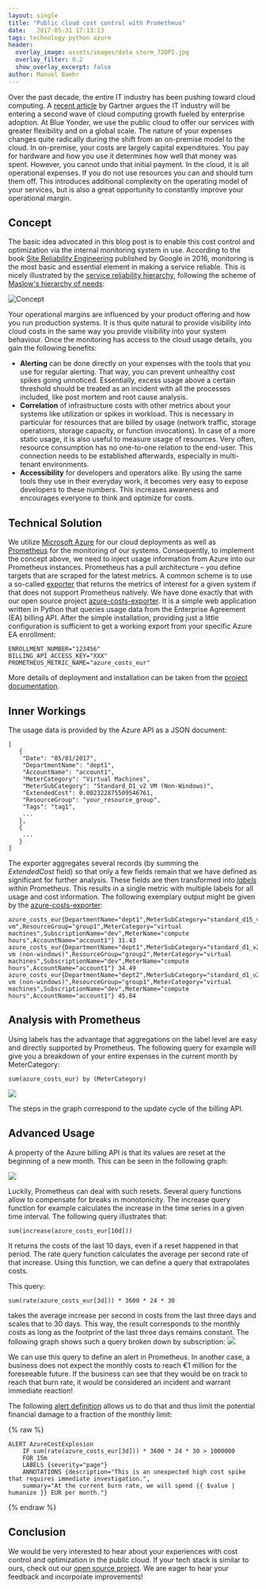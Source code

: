 ```yaml
---
layout: single
title: "Public cloud cost control with Prometheus"
date:   2017-05-31 17:13:13
tags: technology python azure
header:
  overlay_image: assets/images/data storm_72DPI.jpg
  overlay_filter: 0.2
  show_overlay_excerpt: false
author: Manuel Baehr
---
```


Over the past decade, the entire IT industry has been pushing toward cloud computing. A [recent article](http://www.gartner.com/smarterwithgartner/cloud-computing-enters-its-second-decade/) by Gartner argues the IT industry will be entering a second wave of cloud computing growth fueled by enterprise adoption. At Blue Yonder, we use the public cloud to offer our services with greater flexibility and on a global scale. The nature of your expenses changes quite radically during the shift from an on-premise model to the cloud. In on-premise, your costs are largely capital expenditures. You pay for hardware and how you use it determines how well that money was spent. However, you cannot undo that initial payment. In the cloud, it is all operational expenses. If you do not use resources you can and should turn them off. This introduces additional complexity on the operating model of your services, but is also a great opportunity to constantly improve your operational margin. 

## Concept

The basic idea advocated in this blog post is to enable this cost control and optimization via the internal monitoring system in use. According to the book [Site Reliability Engineering](https://landing.google.com/sre/book.html) published by Google in 2016, monitoring is the most basic and essential element in making a service reliable. This is nicely illustrated by the [service reliability hierarchy](https://landing.google.com/sre/book/chapters/part3.html), following the scheme of [Maslow's hierarchy of needs](https://en.wikipedia.org/wiki/Maslow%27s_hierarchy_of_needs): 

![Concept](/assets/images/2017-03-31-Dickersons-Hierarchy-of-Reliability.png)

Your operational margins are influenced by your product offering and how you run production systems. It is thus quite natural to provide visibility into cloud costs in the same way you provide visibility into your system behaviour. Once the monitoring has access to the cloud usage details, you gain the following benefits: 

  * **Alerting** can be done directly on your expenses with the tools that you use for regular alerting. That way, you can prevent unhealthy cost spikes going unnoticed. Essentially, excess usage above a certain threshold should be treated as an incident with all the processes included, like post mortem and root cause analysis.
  * **Correlation** of infrastructure costs with other metrics about your systems like utilization or spikes in workload. This is necessary in particular for resources that are billed by usage (network traffic, storage operations, storage capacity, or function invocations). In case of a more static usage, it is also useful to measure usage of resources. Very often, resource consumption has no one-to-one relation to the end-user. This connection needs to be established afterwards, especially in multi-tenant environments.
  * **Accessibility** for developers and operators alike. By using the same tools they use in their everyday work, it becomes very easy to expose developers to these numbers. This increases awareness and encourages everyone to think and optimize for costs.

## Technical Solution

We utilize [Microsoft Azure](https://azure.microsoft.com/) for our cloud deployments as well as [Prometheus](https://prometheus.io/) for the monitoring of our systems. Consequently, to implement the concept above, we need to inject usage information from Azure into our Prometheus instances. Prometheus has a pull architecture – you define targets that are scraped for the latest metrics. A common scheme is to use a so-called [exporter](https://prometheus.io/docs/instrumenting/exporters/) that returns the metrics of interest for a given system if that does not support Prometheus natively. We have done exactly that with our open source project [azure-costs-exporter](https://github.com/blue-yonder/azure-cost-mon). It is a simple web application written in Python that queries usage data from the Enterprise Agreement (EA) billing API. After the simple installation, providing just a little configuration is sufficient to get a working export from your specific Azure EA enrollment: 
    
    
    ENROLLMENT_NUMBER="123456" 
    BILLING_API_ACCESS_KEY="XXX" 
    PROMETHEUS_METRIC_NAME="azure_costs_eur"

More details of deployment and installation can be taken from the [project documentation](https://github.com/blue-yonder/azure-cost-mon/blob/master/README.md). 

## Inner Workings

The usage data is provided by the Azure API as a JSON document: 
    
    
    [
       {
        "Date": "05/01/2017", 
        "DepartmentName": "dept1",
        "AccountName": "account1",
        "MeterCategory": "Virtual Machines", 
        "MeterSubCategory": "Standard_D1_v2 VM (Non-Windows)", 
        "ExtendedCost": 0.002322875509546761, 
        "ResourceGroup": "your_resource_group", 
        "Tags": "tag1", 
        ...
       },
       {
        ...
       }
    ]

The exporter aggregates several records (by summing the _ExtendedCost_ field) so that only a few fields remain that we have defined as significant for further analysis. These fields are then transformed into _[labels](https://prometheus.io/docs/concepts/data_model/)_ within Prometheus. This results in a single metric with multiple labels for all usage and cost information. The following exemplary output might be given by the [azure-costs-exporter](https://github.com/blue-yonder/azure-cost-mon): 
    
    
    azure_costs_eur{DepartmentName="dept1",MeterSubCategory="standard_d15_v2 vm",ResourceGroup="group1",MeterCategory="virtual machines",SubscriptionName="dev",MeterName="compute hours",AccountName="account1"} 31.43 
    azure_costs_eur{DepartmentName="dept1",MeterSubCategory="standard_d1_v2 vm (non-windows)",ResourceGroup="group2",MeterCategory="virtual machines",SubscriptionName="dev",MeterName="compute hours",AccountName="account1"} 34.49 
    azure_costs_eur{DepartmentName="dept2",MeterSubCategory="standard_d1_v2 vm (non-windows)",ResourceGroup="group1",MeterCategory="virtual machines",SubscriptionName="dev",MeterName="compute hours",AccountName="account1"} 45.84

## Analysis with Prometheus

Using labels has the advantage that aggregations on the label level are easy and directly supported by Prometheus. The following query for example will give you a breakdown of your entire expenses in the current month by MeterCategory: 
    
    
    sum(azure_costs_eur) by (MeterCategory)

![](/assets/images/2017-03-31-costs_by_meter_category.png)

The steps in the graph correspond to the update cycle of the billing API.

## Advanced Usage

A property of the Azure billing API is that its values are reset at the beginning of a new month. This can be seen in the following graph:

![](/assets/images/2017-03-31-counter_reset.png)

Luckily, Prometheus can deal with such resets. Several query functions allow to compensate for breaks in monotonicity. The increase query function for example calculates the increase in the time series in a given time interval. The following query illustrates that:

    sum(increase(azure_costs_eur[10d]))

It returns the costs of the last 10 days, even if a reset happened in that period. The rate query function calculates the average per second rate of that increase. Using this function, we can define a query that extrapolates costs.

This query:

    sum(rate(azure_costs_eur[3d])) * 3600 * 24 * 30

takes the average increase per second in costs from the last three days and scales that to 30 days. This way, the result corresponds to the monthly costs as long as the footprint of the last three days remains constant. The following graph shows such a query broken down by subscription:
![](/assets/images/2017-03-31-projected_expenses.png)

We can use this query to define an alert in Prometheus. In another case, a business does not expect the monthly costs to reach €1 million for the foreseeable future. If the business can see that they would be on track to reach that burn rate, it would be considered an incident and warrant immediate reaction!

The following [alert definition](https://prometheus.io/docs/alerting/overview/) allows us to do that and thus limit the potential financial damage to a fraction of the monthly limit:

{% raw %}
```
ALERT AzureCostExplosion 
    IF sum(rate(azure_costs_eur[3d])) * 3600 * 24 * 30 > 1000000 
    FOR 15m 
    LABELS {severity="page"} 
    ANNOTATIONS {description="This is an unexpected high cost spike that requires immediate investigation.", 
    summary="At the current burn rate, we will spend {{ $value | humanize }} EUR per month."}
```
{% endraw %}

## Conclusion

We would be very interested to hear about your experiences with cost control and optimization in the public cloud. If your tech stack is similar to ours, check out our [open source project](https://github.com/blue-yonder/azure-cost-mon). We are eager to hear your feedback and incorporate improvements!